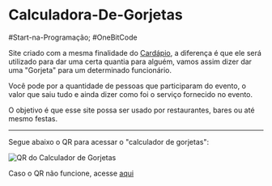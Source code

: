 # Calculadora-De-Gorjetas
#Start-na-Programação; #OneBitCode

<p>Site criado com a mesma finalidade do <a href="https://ivanrocha10.github.io/AivanCoffee/">Cardápio</a>, a diferença é que ele será utilizado para dar uma certa quantia para alguém, vamos assim dizer dar uma "Gorjeta" para um determinado funcionário.</p>
<p>Você pode por a quantidade de pessoas que participaram do evento, o valor que saiu tudo e ainda dizer como foi o serviço fornecido no evento.</p>
<p>O objetivo é que esse site possa ser usado por restaurantes, bares ou até mesmo festas.</p>
<hr>
<p>Segue abaixo o QR para acessar o "calculador de gorjetas":</p>
<img src="https://user-images.githubusercontent.com/104407334/184106158-48657a07-d34e-4bd1-8750-38b748d7ea90.png" alt="QR do Calculador de Gorjetas">
<p>Caso o QR não funcione, acesse <a href="https://ivanrocha10.github.io/Calculadora-De-Gorjetas/">aqui</a>

